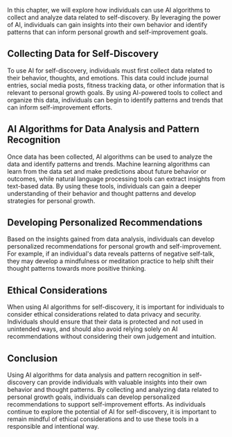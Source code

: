 

In this chapter, we will explore how individuals can use AI algorithms to collect and analyze data related to self-discovery. By leveraging the power of AI, individuals can gain insights into their own behavior and identify patterns that can inform personal growth and self-improvement goals.

Collecting Data for Self-Discovery
----------------------------------

To use AI for self-discovery, individuals must first collect data related to their behavior, thoughts, and emotions. This data could include journal entries, social media posts, fitness tracking data, or other information that is relevant to personal growth goals. By using AI-powered tools to collect and organize this data, individuals can begin to identify patterns and trends that can inform self-improvement efforts.

AI Algorithms for Data Analysis and Pattern Recognition
-------------------------------------------------------

Once data has been collected, AI algorithms can be used to analyze the data and identify patterns and trends. Machine learning algorithms can learn from the data set and make predictions about future behavior or outcomes, while natural language processing tools can extract insights from text-based data. By using these tools, individuals can gain a deeper understanding of their behavior and thought patterns and develop strategies for personal growth.

Developing Personalized Recommendations
---------------------------------------

Based on the insights gained from data analysis, individuals can develop personalized recommendations for personal growth and self-improvement. For example, if an individual's data reveals patterns of negative self-talk, they may develop a mindfulness or meditation practice to help shift their thought patterns towards more positive thinking.

Ethical Considerations
----------------------

When using AI algorithms for self-discovery, it is important for individuals to consider ethical considerations related to data privacy and security. Individuals should ensure that their data is protected and not used in unintended ways, and should also avoid relying solely on AI recommendations without considering their own judgement and intuition.

Conclusion
----------

Using AI algorithms for data analysis and pattern recognition in self-discovery can provide individuals with valuable insights into their own behavior and thought patterns. By collecting and analyzing data related to personal growth goals, individuals can develop personalized recommendations to support self-improvement efforts. As individuals continue to explore the potential of AI for self-discovery, it is important to remain mindful of ethical considerations and to use these tools in a responsible and intentional way.
